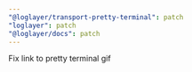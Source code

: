 ```yaml
---
"@loglayer/transport-pretty-terminal": patch
"loglayer": patch
"@loglayer/docs": patch
---
```


Fix link to pretty terminal gif
